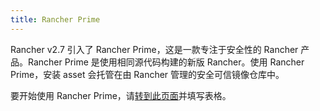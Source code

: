 ```yaml
---
title: Rancher Prime
---
```


Rancher v2.7 引入了 Rancher Prime，这是一款专注于安全性的 Rancher 产品。Rancher Prime 是使用相同源代码构建的新版 Rancher。使用 Rancher Prime，安装 asset 会托管在由 Rancher 管理的安全可信镜像仓库中。

要开始使用 Rancher Prime，请[转到此页面](https://www.rancher.com/quick-start)并填写表格。
